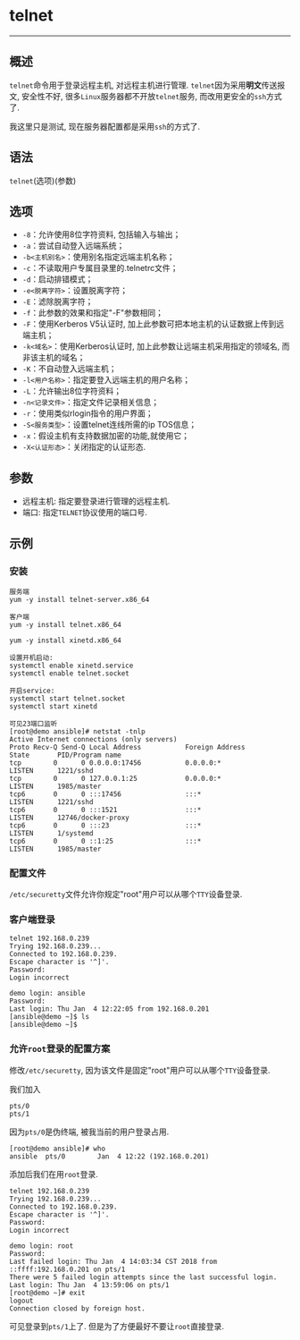 # telnet

---

## 概述

`telnet`命令用于登录远程主机, 对远程主机进行管理. `telnet`因为采用**明文**传送报文, 安全性不好, 很多`Linux`服务器都不开放`telnet`服务, 而改用更安全的`ssh`方式了.

我这里只是测试, 现在服务器配置都是采用`ssh`的方式了.

## 语法

`telnet`(选项)(参数)

## 选项

* `-8`：允许使用8位字符资料, 包括输入与输出；
* `-a`：尝试自动登入远端系统；
* `-b<主机别名>`：使用别名指定远端主机名称；
* `-c`：不读取用户专属目录里的.telnetrc文件；
* `-d`：启动排错模式；
* `-e<脱离字符>`：设置脱离字符；
* `-E`：滤除脱离字符；
* `-f`：此参数的效果和指定"-F"参数相同；
* `-F`：使用Kerberos V5认证时, 加上此参数可把本地主机的认证数据上传到远端主机；
* `-k<域名>`：使用Kerberos认证时, 加上此参数让远端主机采用指定的领域名, 而非该主机的域名；
* `-K`：不自动登入远端主机；
* `-l<用户名称>`：指定要登入远端主机的用户名称；
* `-L`：允许输出8位字符资料；
* `-n<记录文件>`：指定文件记录相关信息；
* `-r`：使用类似rlogin指令的用户界面；
* `-S<服务类型>`：设置telnet连线所需的ip TOS信息；
* `-x`：假设主机有支持数据加密的功能,就使用它；
* `-X<认证形态>`：关闭指定的认证形态.

## 参数

* 远程主机: 指定要登录进行管理的远程主机.
* 端口: 指定`TELNET`协议使用的端口号.

## 示例

### 安装

```
服务端
yum -y install telnet-server.x86_64

客户端
yum -y install telnet.x86_64

yum -y install xinetd.x86_64

设置开机启动:
systemctl enable xinetd.service
systemctl enable telnet.socket

开启service:
systemctl start telnet.socket
systemctl start xinetd

可见23端口监听
[root@demo ansible]# netstat -tnlp
Active Internet connections (only servers)
Proto Recv-Q Send-Q Local Address           Foreign Address         State       PID/Program name
tcp        0      0 0.0.0.0:17456           0.0.0.0:*               LISTEN      1221/sshd
tcp        0      0 127.0.0.1:25            0.0.0.0:*               LISTEN      1985/master
tcp6       0      0 :::17456                :::*                    LISTEN      1221/sshd
tcp6       0      0 :::1521                 :::*                    LISTEN      12746/docker-proxy
tcp6       0      0 :::23                   :::*                    LISTEN      1/systemd
tcp6       0      0 ::1:25                  :::*                    LISTEN      1985/master
```

### 配置文件

`/etc/securetty`文件允许你规定"root"用户可以从哪个`TTY`设备登录.


### 客户端登录

```
telnet 192.168.0.239
Trying 192.168.0.239...
Connected to 192.168.0.239.
Escape character is '^]'.
Password:
Login incorrect

demo login: ansible
Password:
Last login: Thu Jan  4 12:22:05 from 192.168.0.201
[ansible@demo ~]$ ls
[ansible@demo ~]$
```

### 允许`root`登录的配置方案

修改`/etc/securetty`, 因为该文件是固定"root"用户可以从哪个`TTY`设备登录.

我们加入

```
pts/0  
pts/1 
```

因为`pts/0`是伪终端, 被我当前的用户登录占用.

```
[root@demo ansible]# who
ansible  pts/0        Jan  4 12:22 (192.168.0.201)
```

添加后我们在用`root`登录.

```
telnet 192.168.0.239
Trying 192.168.0.239...
Connected to 192.168.0.239.
Escape character is '^]'.
Password:
Login incorrect

demo login: root
Password:
Last failed login: Thu Jan  4 14:03:34 CST 2018 from ::ffff:192.168.0.201 on pts/1
There were 5 failed login attempts since the last successful login.
Last login: Thu Jan  4 13:59:06 on pts/1
[root@demo ~]# exit
logout
Connection closed by foreign host.
```

可见登录到`pts/1`上了. 但是为了方便最好不要让`root`直接登录.